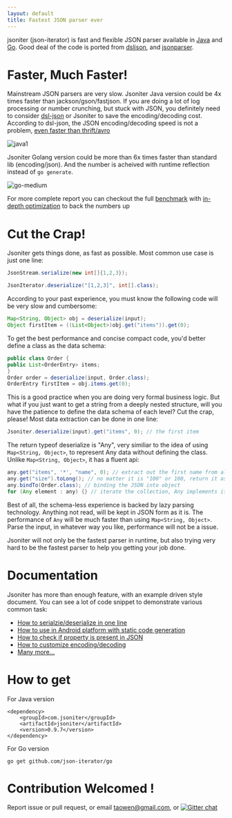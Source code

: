 ```yaml
---
layout: default
title: Fastest JSON parser ever
---
```


jsoniter (json-iterator) is fast and flexible JSON parser available in [Java](https://github.com/json-iterator/java) and [Go](https://github.com/json-iterator/go). Good deal of the code is ported from [dsljson](https://github.com/ngs-doo/dsl-json), and [jsonparser](https://github.com/buger/jsonparser).

# Faster, Much Faster!

Mainstream JSON parsers are very slow. Jsoniter Java version could be 4x times faster than jackson/gson/fastjson. If you are doing a lot of log processing or number crunching, but stuck with JSON, you definitely need to consider [dsl-json](https://github.com/ngs-doo/dsl-json) or Jsoniter to save the encoding/decoding cost. According to dsl-json, the JSON encoding/decoding speed is not a problem, [even faster than thrift/avro](https://www.codeproject.com/Articles/1165627/Jsoniter-JSON-is-faster-than-thrift-avro)

![java1](http://jsoniter.com/benchmarks/java1.png)

Jsoniter Golang version could be more than 6x times faster than standard lib (encoding/json). And the number is acheived with runtime reflection instead of `go generate`.

![go-medium](http://jsoniter.com/benchmarks/go-medium.png)

For more complete report you can checkout the full [benchmark](/benchmark.html) with [in-depth optimization](/benchmark.html#optimization-used) to back the numbers up

# Cut the Crap!

Jsoniter gets things done, as fast as possible. Most common use case is just one line:

```java
JsonStream.serialize(new int[]{1,2,3});
```

```java
JsonIterator.deserialize("[1,2,3]", int[].class);
```

According to your past experience, you must know the following code will be very slow and cumbersome:

```java
Map<String, Object> obj = deserialize(input);
Object firstItem = ((List<Object>)obj.get("items")).get(0);
```

To get the best performance and concise compact code, you'd better define a class as the data schema:

```java
public class Order {
public List<OrderEntry> items;
}
Order order = deserialize(input, Order.class);
OrderEntry firstItem = obj.items.get(0);
```

This is a good practice when you are doing very formal business logic. But what if you just want to get a string from a deeply nested structure, will you have the patience to define the data schema of each level? Cut the crap, please! Most data extraction can be done in one line:

```java
Jsoniter.deserialize(input).get("items", 0); // the first item
```

The return typeof deserialize is "Any", very similiar to the idea of using `Map<String, Object>`, to represent Any data without defining the class. Unlike `Map<String, Object>`, it has a fluent api:

```java
any.get("items", '*', "name", 0); // extract out the first name from all items
any.get("size").toLong(); // no matter it is "100" or 100, return it as long, making Java weakly typed
any.bindTo(Order.class); // binding the JSON into object
for (Any element : any) {} // iterate the collection, Any implements iterable
```

Best of all, the schema-less experience is backed by lazy parsing technology. Anything not read, will be kept in JSON form as it is. The performance of `Any` will be much faster than using `Map<String, Object>`. Parse the input, in whatever way you like, performance will not be a issue.

Jsoniter will not only be the fastest parser in runtime, but also trying very hard to be the fastest parser to help you getting your job done.

# Documentation

Jsoniter has more than enough feature, with an example driven style document. You can see a lot of code snippet to demonstrate various common task:

* [How to serialzie/deserialize in one line](http://jsoniter.com/java-features.html#very-simple-api)
* [How to use in Android platform with static code generation](http://jsoniter.com/java-features.html#performance-is-optional)
* [How to check if property is present in JSON](http://jsoniter.com/java-features.html#validation)
* [How to customize encoding/decoding](http://jsoniter.com/java-features.html#service-provider-interface-spi)
* [Many more...](http://jsoniter.com/java-features.html)

# How to get

For Java version

```
<dependency>
    <groupId>com.jsoniter</groupId>
    <artifactId>jsoniter</artifactId>
    <version>0.9.7</version>
</dependency>
```

For Go version

```
go get github.com/json-iterator/go
```

# Contribution Welcomed !

Report issue or pull request, or email taowen@gmail.com, or [![Gitter chat](https://badges.gitter.im/gitterHQ/gitter.png)](https://gitter.im/json-iterator/Lobby)
